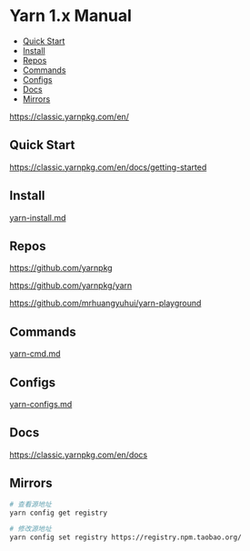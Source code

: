 <!-- omit in toc -->
# Yarn 1.x Manual

- [Quick Start](#quick-start)
- [Install](#install)
- [Repos](#repos)
- [Commands](#commands)
- [Configs](#configs)
- [Docs](#docs)
- [Mirrors](#mirrors)

<https://classic.yarnpkg.com/en/>

## Quick Start

<https://classic.yarnpkg.com/en/docs/getting-started>

## Install

[yarn-install.md](yarn-install.md)

## Repos

<https://github.com/yarnpkg>

<https://github.com/yarnpkg/yarn>

<https://github.com/mrhuangyuhui/yarn-playground>

## Commands

[yarn-cmd.md](yarn-cmd.md)

## Configs

[yarn-configs.md](yarn-configs.md)

## Docs

<https://classic.yarnpkg.com/en/docs>

## Mirrors

```bash
# 查看源地址
yarn config get registry

# 修改源地址
yarn config set registry https://registry.npm.taobao.org/
```
